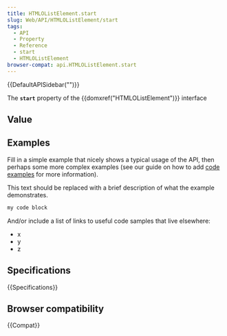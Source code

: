 ```yaml
---
title: HTMLOListElement.start
slug: Web/API/HTMLOListElement/start
tags:
  - API
  - Property
  - Reference
  - start
  - HTMLOListElement
browser-compat: api.HTMLOListElement.start
---
```

{{DefaultAPISidebar("")}}

The **`start`** property of the {{domxref("HTMLOListElement")}} interface 

## Value



## Examples

Fill in a simple example that nicely shows a typical usage of the API, then perhaps some more complex examples (see our guide on how to add [code examples](/en-US/docs/MDN/Contribute/Structures/Code_examples) for more information).

This text should be replaced with a brief description of what the example demonstrates.

```js
my code block
```

And/or include a list of links to useful code samples that live elsewhere:

*   x
*   y
*   z

## Specifications

{{Specifications}}

## Browser compatibility

{{Compat}}


